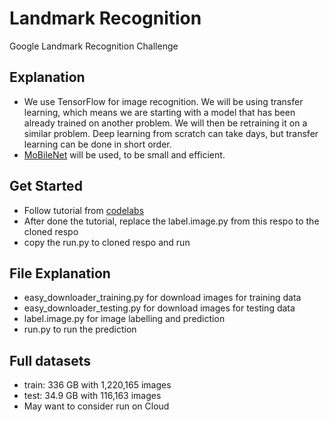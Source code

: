 # Landmark Recognition
Google Landmark Recognition Challenge 

## Explanation
- We use TensorFlow for image recognition. 
We will be using transfer learning, which means we are starting with a model that has been already trained on another problem. 
We will then be retraining it on a similar problem. 
Deep learning from scratch can take days, but transfer learning can be done in short order.
- [MoBileNet](https://research.googleblog.com/2017/06/mobilenets-open-source-models-for.html) will be used, to be small and efficient. 

## Get Started
- Follow tutorial from [codelabs](https://codelabs.developers.google.com/codelabs/tensorflow-for-poets)
- After done the tutorial, replace the label.image.py from this respo to the cloned respo
- copy the run.py to cloned respo and run


## File Explanation
- easy_downloader_training.py for download images for training data
- easy_downloader_testing.py for download images for testing data
- label.image.py for image labelling and prediction
- run.py to run the prediction

## Full datasets
- train: 336 GB with 1,220,165 images 
- test: 34.9 GB with 116,163 images
- May want to consider run on Cloud
